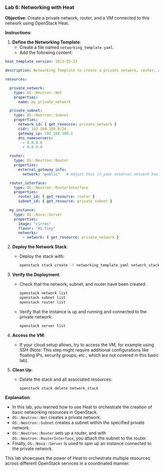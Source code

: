 ### Lab 6: Networking with Heat

**Objective**: Create a private network, router, and a VM connected to this network using OpenStack Heat.

**Instructions**:

1. **Define the Networking Template**:
   - Create a file named `networking_template.yaml`.
   - Add the following content:

```yaml
heat_template_version: 2013-05-23

description: Networking Template to create a private network, router, and an instance connected to the network.

resources:

  private_network:
    type: OS::Neutron::Net
    properties:
      name: my_private_network

  private_subnet:
    type: OS::Neutron::Subnet
    properties:
      network_id: { get_resource: private_network }
      cidr: 192.168.100.0/24
      gateway_ip: 192.168.100.1
      dns_nameservers:
        - 8.8.8.8
        - 8.8.4.4

  router:
    type: OS::Neutron::Router
    properties:
      external_gateway_info:
        network: "public"   # Adjust this if your external network has a different name.

  router_interface:
    type: OS::Neutron::RouterInterface
    properties:
      router_id: { get_resource: router }
      subnet_id: { get_resource: private_subnet }

  my_instance:
    type: OS::Nova::Server
    properties:
      image: "cirros"
      flavor: "m1.tiny"
      networks:
        - network: { get_resource: private_network }
```

2. **Deploy the Network Stack**:
   - Deploy the stack with:
     ```bash
     openstack stack create -t networking_template.yaml network_stack
     ```

3. **Verify the Deployment**:
   - Check that the network, subnet, and router have been created:
     ```bash
     openstack network list
     openstack subnet list
     openstack router list
     ```
   - Verify that the instance is up and running and connected to the private network:
     ```bash
     openstack server list
     ```

4. **Access the VM**:
   - If your cloud setup allows, try to access the VM, for example using SSH (Note: This step might require additional configurations like floating IPs, security groups, etc., which are not covered in this basic lab).

5. **Clean Up**:
   - Delete the stack and all associated resources:
     ```bash
     openstack stack delete network_stack
     ```

**Explanation**:

- In this lab, you learned how to use Heat to orchestrate the creation of basic networking resources in OpenStack.
- `OS::Neutron::Net` creates a private network.
- `OS::Neutron::Subnet` creates a subnet within the specified private network.
- `OS::Neutron::Router` sets up a router, and with `OS::Neutron::RouterInterface`, you attach the subnet to the router.
- Finally, `OS::Nova::Server` is used to spin up an instance connected to the private network.

This lab showcases the power of Heat to orchestrate multiple resources across different OpenStack services in a coordinated manner.